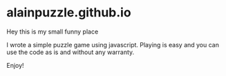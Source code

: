 alainpuzzle.github.io
=================

Hey this is my small funny place

I wrote a simple puzzle game using javascript.
Playing is easy and you can use the code as is and without any warranty.

Enjoy!
